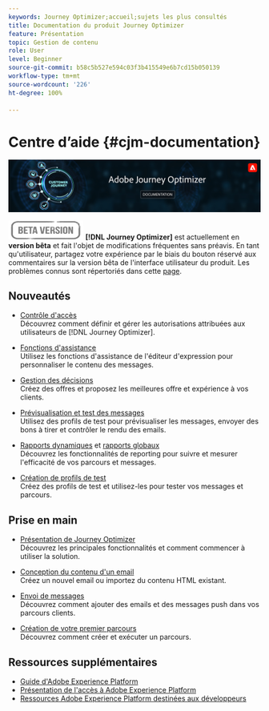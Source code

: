 ```yaml
---
keywords: Journey Optimizer;accueil;sujets les plus consultés
title: Documentation du produit Journey Optimizer
feature: Présentation
topic: Gestion de contenu
role: User
level: Beginner
source-git-commit: b58c5b527e594c03f3b415549e6b7cd15b050139
workflow-type: tm+mt
source-wordcount: '226'
ht-degree: 100%

---
```


# Centre dʼaide {#cjm-documentation}

![](using/assets/do-not-localize/banner-cjm.png)

![](using/assets/do-not-localize/badge.png)
**[!DNL Journey Optimizer]** est actuellement en **version bêta** et fait l&#39;objet de modifications fréquentes sans préavis. En tant qu&#39;utilisateur, partagez votre expérience par le biais du bouton réservé aux commentaires sur la version bêta de l&#39;interface utilisateur du produit. Les problèmes connus sont répertoriés dans cette [page](using/known-issues.md).

## Nouveautés

* [Contrôle d&#39;accès](using/administration/permissions-overview.md) </br> Découvrez comment définir et gérer les autorisations attribuées aux utilisateurs de [!DNL Journey Optimizer].

* [Fonctions d&#39;assistance](using/personalization/functions/functions.md) </br> Utilisez les fonctions d&#39;assistance de l&#39;éditeur d&#39;expression pour personnaliser le contenu des messages.

* [Gestion des décisions](using/offers/get-started/starting-offer-decisioning.md) </br> Créez des offres et proposez les meilleures offre et expérience à vos clients.

* [Prévisualisation et test des messages](using/preview.md) </br> Utilisez des profils de test pour prévisualiser les messages, envoyer des bons à tirer et contrôler le rendu des emails.

* [Rapports dynamiques](using/reports/live-report.md) et [rapports globaux](using/reports/global-report.md)</br> Découvrez les fonctionnalités de reporting pour suivre et mesurer l&#39;efficacité de vos parcours et messages.

* [Création de profils de test](using/building-journeys/creating-test-profiles.md) </br> Créez des profils de test et utilisez-les pour tester vos messages et parcours.

## Prise en main

* [Présentation de Journey Optimizer](using/get-started.md) </br> Découvrez les principales fonctionnalités et comment commencer à utiliser la solution.

* [Conception du contenu d&#39;un email](using/design-emails.md) </br> Créez un nouvel email ou importez du contenu HTML existant.

* [Envoi de messages](using/building-journeys/journey.md) </br> Découvrez comment ajouter des emails et des messages push dans vos parcours clients.

* [Création de votre premier parcours](using/building-journeys/journeys-uc.md) </br> Découvrez comment créer et exécuter un parcours.

## Ressources supplémentaires

* [Guide d&#39;Adobe Experience Platform](https://experienceleague.adobe.com/docs/experience-platform/landing/home.html?lang=fr)
* [Présentation de l&#39;accès à Adobe Experience Platform](https://experienceleague.adobe.com/docs/experience-platform/access-control/home.html?lang=fr)
* [Ressources Adobe Experience Platform destinées aux développeurs](https://www.adobe.com/fr/experience-platform/documentation-and-developer-resources.html)
